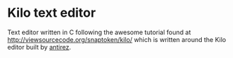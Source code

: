 # Kilo text editor

Text editor written in C following the awesome tutorial found at http://viewsourcecode.org/snaptoken/kilo/ which is written around the Kilo editor built by [antirez](https://github.com/antirez/kilo).
